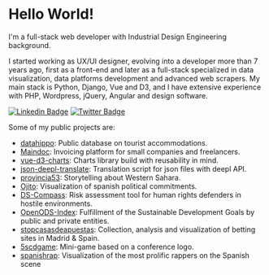 # Hello World!

I'm a full-stack web developer with Industrial Design Engineering background.

I started working as UX/UI designer, evolving into a developer more than 7 years ago, first as a front-end and later as a full-stack specialized in data visualization, data platforms development and advanced web scrapers. My main stack is Python, Django, Vue and D3, and I have extensive experience with PHP, Wordpress, jQuery, Angular and design software. 

[![Linkedin Badge](https://img.shields.io/badge/-Saigesp-blue?style=flat-square&logo=Linkedin&logoColor=white&link=https://www.linkedin.com/in/saigesp/)](https://www.linkedin.com/in/saigesp/)
[![Twitter Badge](https://img.shields.io/badge/-Saigesp-blue?style=flat-square&logo=Twitter&logoColor=white&link=https://twitter.com/Saigesp)](https://twitter.com/Saigesp)

Some of my public projects are:
- [datahippo](https://datahippo.org/): Public database on tourist accommodations.
- [Maindoc](https://app.maindoc.io/): Invoicing platform for small companies and freelancers.
- [vue-d3-charts](https://saigesp.github.io/vue-d3-charts/): Charts library build with reusability in mind.
- [json-deepl-translate](https://github.com/Saigesp/json-deepl-translate): Translation script for json files with deepl API.
- [provincia53](https://www.provincia53.com/): Storytelling about Western Sahara.
- [Ojito](https://ojito.politicalwatch.es/): Visualization of spanish political commitments.
- [DS-Compass](https://ds-compass.protectioninternational.org/): Risk assessment tool for human rights defenders in hostile environments.
- [OpenODS-Index](https://index.openods.es/): Fulfillment of the Sustainable Development Goals by public and private entities.
- [stopcasasdeapuestas](https://stopcasasdeapuestas.com/): Collection, analysis and visualization of betting sites in Madrid & Spain.
- [5scdgame](http://5scdgame.dataira.com/): Mini-game based on a conference logo.
- [spanishrap](http://spanish-rap.dataira.com/): Visualization of the most prolific rappers on the Spanish scene
